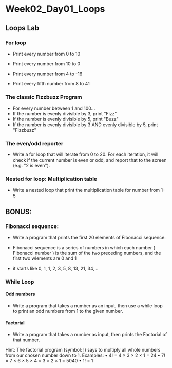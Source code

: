 # Week02_Day01_Loops

## Loops Lab

### For loop

- Print every number from 0 to 10

- Print every number from 10 to 0

- Print every number from 4 to -16

- Print every fifth number from 8 to 41


### The classic Fizzbuzz Program

- For every number between 1 and 100...
- If the number is evenly divisible by 3, print "Fizz"
- If the number is evenly divisible by 5, print "Buzz"
- If the number is evenly divisible by 3 AND evenly divisible by 5, print "Fizzbuzz"

### The even/odd reporter

- Write a for loop that will iterate from 0 to 20. For each iteration, it will check if the current number is even or odd, and report that to the screen (e.g. "2 is even").




### Nested for loop: Multiplication table
-	Write a nested loop that print the multiplication table for number from 1-5


## BONUS:

### Fibonacci sequence:
- Write a program that prints the first 20 elements of Fibonacci sequence:

-	Fibonacci sequence is a series of numbers in which each number ( Fibonacci number ) is the sum of the two preceding numbers, and the first two wlements are 0 and 1

-	it starts like 0, 1, 1, 2, 3, 5, 8, 13, 21, 34, ..


### While Loop

#### Odd numbers
-	Write a program that takes a number as an input, then use a while loop to print an odd numbers from 1 to the given number.

#### Factorial
- Write a program that takes a number as input, then prints the Factorial of that number.


Hint: The factorial program (symbol: !) says to multiply all whole numbers from our chosen number down to 1.
Examples:
•	4! = 4 × 3 × 2 × 1 = 24
•	7! = 7 × 6 × 5 × 4 × 3 × 2 × 1 = 5040
•	1! = 1



